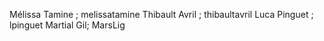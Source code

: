 

Mélissa Tamine ; melissatamine
Thibault Avril ; thibaultavril
Luca Pinguet ; lpinguet
Martial Gil; MarsLig 


